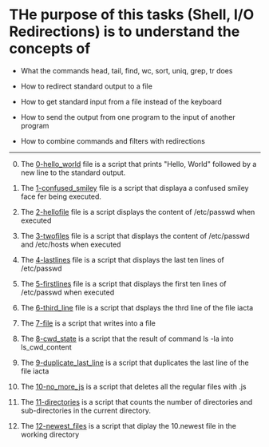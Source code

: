 # THe purpose of this tasks (Shell, I/O Redirections) is to understand the concepts of

- What the commands head, tail, find, wc, sort, uniq, grep, tr does

- How to redirect standard output to a file

- How to get standard input from a file instead of the keyboard

- How to send the output from one program to the input of another program

- How to combine commands and filters with redirections
<hr />


0. The [0-hello_world](./0-hello_world) file is a script that prints "Hello, World" followed by a new line to the standard output.

1. The [1-confused_smiley](./1-confused_smiley) file is a script that displaya a confused smiley face fer being executed.

2. The [2-hellofile](2-hellofile) file is a script displays the content of /etc/passwd when executed

3. The [3-twofiles](3-twofiles) file is a script that displays the content of /etc/passwd and /etc/hosts when executed

4. The [4-lastlines](4-lastlines) file is a script that displays the last ten lines of /etc/passwd

5. The [5-firstlines](5-firstlines) file is a script that displays the first ten lines of /etc/passwd when executed

6. The [6-third_line](6-third_line) file is a script that dsplays the thrd line of the file iacta

7. The [7-file](7-file) is a script that writes into a file

8. The [8-cwd_state](8-cwd_state) is a script that the result of command ls -la into ls_cwd_content

9. The [9-duplicate_last_line](9-duplicate_last_line) is a script that duplicates the last line of the file iacta

10. The [10-no_more_js](10-no_more_js) is a script that deletes all the regular files with .js

11. The [11-directories](11-directories) is a script that counts the number of directories and sub-directories in the current directory.

12. The [12-newest_files](12-newest_files) is a script that diplay the 10.newest file in the working directory

